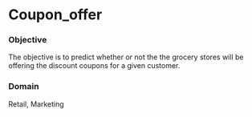# Coupon_offer
### **Objective** 
The objective is to predict whether or not the the grocery stores will be offering the discount coupons for a given customer.  
### **Domain** 
Retail, Marketing
